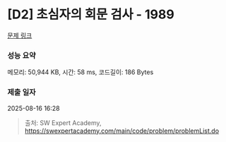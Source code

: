 # [D2] 초심자의 회문 검사 - 1989 

[문제 링크](https://swexpertacademy.com/main/code/problem/problemDetail.do?contestProbId=AV5PyTLqAf4DFAUq) 

### 성능 요약

메모리: 50,944 KB, 시간: 58 ms, 코드길이: 186 Bytes

### 제출 일자

2025-08-16 16:28



> 출처: SW Expert Academy, https://swexpertacademy.com/main/code/problem/problemList.do